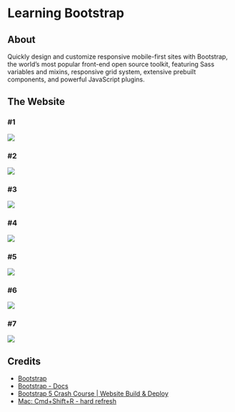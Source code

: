 # Learning Bootstrap

## About

Quickly design and customize responsive mobile-first sites with Bootstrap, the world’s most popular front-end open source toolkit, featuring Sass variables and mixins, responsive grid system, extensive prebuilt components, and powerful JavaScript plugins.

## The Website

### #1
![](static/img/s1.png)
### #2
![](static/img/s2.png)
### #3
![](static/img/s3.png)
### #4
![](static/img/s4.png)
### #5
![](static/img/s5.png)
### #6
![](static/img/s6.png)
### #7
![](static/img/s7.png)


## Credits

- [Bootstrap](https://getbootstrap.com/)
- [Bootstrap - Docs](https://getbootstrap.com/docs/5.0/getting-started/introduction/)
- [Bootstrap 5 Crash Course | Website Build & Deploy](https://www.youtube.com/watch?v=4sosXZsdy-s&ab_channel=TraversyMedia)
- [Mac: Cmd+Shift+R - hard refresh](https://stackoverflow.com/questions/41144565/flask-does-not-see-change-in-js-file)















